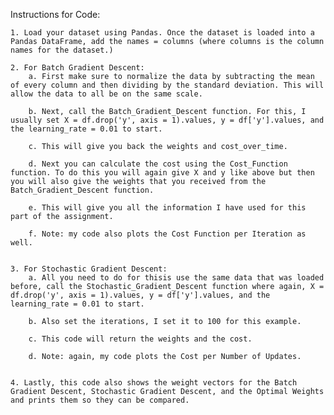 Instructions for Code:

    1. Load your dataset using Pandas. Once the dataset is loaded into a Pandas DataFrame, add the names = columns (where columns is the column names for the dataset.)

    2. For Batch Gradient Descent:
        a. First make sure to normalize the data by subtracting the mean of every column and then dividing by the standard deviation. This will allow the data to all be on the same scale.

        b. Next, call the Batch_Gradient_Descent function. For this, I usually set X = df.drop('y', axis = 1).values, y = df['y'].values, and the learning_rate = 0.01 to start.

        c. This will give you back the weights and cost_over_time.

        d. Next you can calculate the cost using the Cost_Function function. To do this you will again give X and y like above but then you will also give the weights that you received from the Batch_Gradient_Descent function.

        e. This will give you all the information I have used for this part of the assignment.

        f. Note: my code also plots the Cost Function per Iteration as well.


    3. For Stochastic Gradient Descent:
        a. All you need to do for thisis use the same data that was loaded before, call the Stochastic_Gradient_Descent function where again, X = df.drop('y', axis = 1).values, y = df['y'].values, and the learning_rate = 0.01 to start.

        b. Also set the iterations, I set it to 100 for this example.

        c. This code will return the weights and the cost.

        d. Note: again, my code plots the Cost per Number of Updates.


    4. Lastly, this code also shows the weight vectors for the Batch Gradient Descent, Stochastic Gradient Descent, and the Optimal Weights and prints them so they can be compared.
